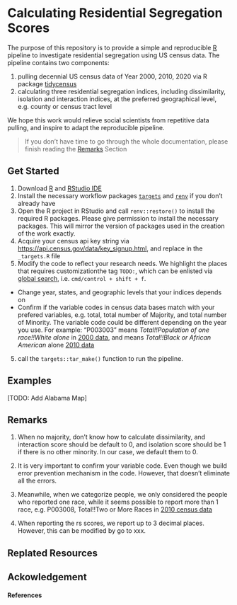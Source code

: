 
<!-- README.md is generated from README.Rmd. Please edit that file -->

# Calculating Residential Segregation Scores

The purpose of this repository is to provide a simple and reproducible
[R](https://www.r-project.org/) pipeline to investigate residential
segregation using US census data. The pipeline contains two components:

1.  pulling decennial US census data of Year 2000, 2010, 2020 via R
    package [tidycensus](https://walker-data.com/tidycensus/index.html)
2.  calculating three residential segregation indices, including
    dissimilarity, isolation and interaction indices, at the preferred
    geographical level, e.g. county or census tract level

We hope this work would relieve social scientists from repetitive data
pulling, and inspire to adapt the reproducible pipeline.

> If you don’t have time to go through the whole documentation, please
> finish reading the [Remarks](#remarks) Section

## Get Started

1.  Download [R](https://www.r-project.org/) and [RStudio
    IDE](https://www.rstudio.com/products/rstudio/download/)
2.  Install the necessary workflow packages
    [`targets`](https://cran.r-project.org/web/packages/targets/index.html)
    and [`renv`](https://rstudio.github.io/renv/articles/renv.html) if
    you don’t already have
3.  Open the R project in RStudio and call `renv::restore()` to install
    the required R packages. Please give permission to install the
    necessary packages. This will mirror the version of packages used in
    the creation of the work exactly.
4.  Acquire your census api key string via
    <https://api.census.gov/data/key_signup.html>, and replace in the
    `_targets.R` file
5.  Modify the code to reflect your research needs. We highlight the
    places that requires customizationthe tag `TODO:`, which can be
    enlisted via [global
    search](https://support.rstudio.com/hc/en-us/articles/200710523-Navigating-Code),
    i.e. `cmd/control + shift + f`.

-   Change year, states, and geographic levels that your indices depends
    on
-   Confirm if the variable codes in census data bases match with your
    prefered variables, e.g. total, total number of Majority, and total
    number of Minority. The variable code could be different depending
    on the year you use. For example: “P003003” means *Total!!Population
    of one race!!White alone* in [2000
    data](https://api.census.gov/data/2000/dec/sf1/variables.html), and
    means *Total!!Black or African American* alone [2010
    data](https://api.census.gov/data/2010/dec/sf1/variables.html)

5.  call the `targets::tar_make()` function to run the pipeline.

## Examples

\[TODO: Add Alabama Map\]

## Remarks

1.  When no majority, don’t know how to calculate dissimilarity, and
    interaction score should be default to 0, and isolation score should
    be 1 if there is no other minority. In our case, we default them
    to 0.

2.  It is very important to confirm your variable code. Even though we
    build error prevention mechanism in the code. However, that doesn’t
    eliminate all the errors.

3.  Meanwhile, when we categorize people, we only considered the people
    who reported one race, while it seems possible to report more than 1
    race, e.g. P003008, Total!!Two or More Races in [2010 census
    data](https://api.census.gov/data/2010/dec/sf1/variables.html)

4.  When reporting the rs scores, we report up to 3 decimal places.
    However, this can be modified by go to xxx. <!-- badges: start -->
    <!-- badges: end -->

## Replated Resources

## Ackowledgement

#### References
